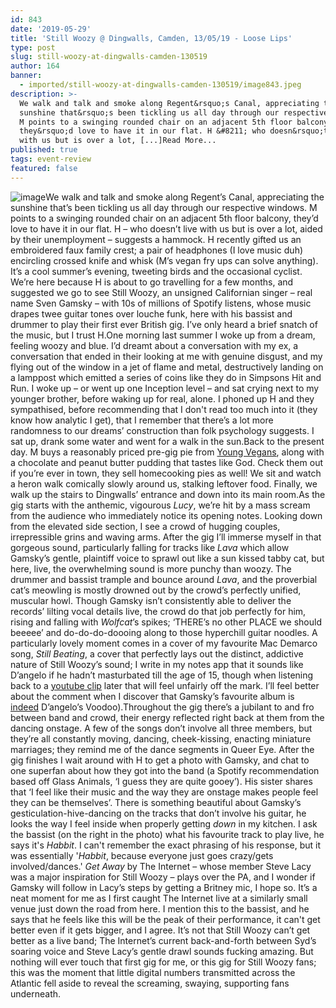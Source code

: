 ```yaml
---
id: 843
date: '2019-05-29'
title: 'Still Woozy @ Dingwalls, Camden, 13/05/19 - Loose Lips'
type: post
slug: still-woozy-at-dingwalls-camden-130519
author: 164
banner:
  - imported/still-woozy-at-dingwalls-camden-130519/image843.jpeg
description: >-
  We walk and talk and smoke along Regent&rsquo;s Canal, appreciating the
  sunshine that&rsquo;s been tickling us all day through our respective windows.
  M points to a swinging rounded chair on an adjacent 5th floor balcony,
  they&rsquo;d love to have it in our flat. H &#8211; who doesn&rsquo;t live
  with us but is over a lot, [...]Read More...
published: true
tags: event-review
featured: false
---
```

![image](../imported/still-woozy-at-dingwalls-camden-130519/image843.jpeg)We walk and talk and smoke along Regent’s Canal, appreciating the sunshine that’s been tickling us all day through our respective windows. M points to a swinging rounded chair on an adjacent 5th floor balcony, they’d love to have it in our flat. H – who doesn’t live with us but is over a lot, aided by their unemployment – suggests a hammock. H recently gifted us an embroidered faux family crest; a pair of headphones (I love music duh) encircling crossed knife and whisk (M’s vegan fry ups can solve anything). It’s a cool summer’s evening, tweeting birds and the occasional cyclist. We’re here because H is about to go travelling for a few months, and suggested we go to see Still Woozy, an unsigned Californian singer – real name Sven Gamsky – with 10s of millions of Spotify listens, whose music drapes twee guitar tones over louche funk, here with his bassist and drummer to play their first ever British gig. I’ve only heard a brief snatch of the music, but I trust H.One morning last summer I woke up from a dream, feeling woozy and blue. I’d dreamt about a conversation with my ex, a conversation that ended in their looking at me with genuine disgust, and my flying out of the window in a jet of flame and metal, destructively landing on a lamppost which emitted a series of coins like they do in Simpsons Hit and Run. I woke up – or went up one Inception level – and sat crying next to my younger brother, before waking up for real, alone. I phoned up H and they sympathised, before recommending that I don't read too much into it (they know how analytic I get), that I remember that there’s a lot more randomness to our dreams’ construction than folk psychology suggests. I sat up, drank some water and went for a walk in the sun.Back to the present day. M buys a reasonably priced pre-gig pie from [Young Vegans](https://www.google.com/maps/place/Young+Vegans+Pie+Shop/@51.5413211,-0.1467597,15z/data=!4m2!3m1!1s0x0:0xfd824b8d2d2e2b03?sa=X&ved=2ahUKEwiMu8bY6bbiAhVYUhUIHWXDD8cQ_BIwDHoECAoQCA), along with a chocolate and peanut butter pudding that tastes like God. Check them out if you’re ever in town, they sell homecooking pies as well! We sit and watch a heron walk comically slowly around us, stalking leftover food. Finally, we walk up the stairs to Dingwalls’ entrance and down into its main room.As the gig starts with the anthemic, vigourous _Lucy_, we’re hit by a mass scream from the audience who immediately notice its opening notes. Looking down from the elevated side section, I see a crowd of hugging couples, irrepressible grins and waving arms. After the gig I’ll immerse myself in that gorgeous sound, particularly falling for tracks like _Lava_ which allow Gamsky’s gentle, plaintiff voice to sprawl out like a sun kissed tabby cat, but here, live, the overwhelming sound is more punchy than woozy. The drummer and bassist trample and bounce around _Lava_, and the proverbial cat’s meowling is mostly drowned out by the crowd’s perfectly unified, muscular howl. Though Gamsky isn’t consistently able to deliver the records’ lilting vocal details live, the crowd do that job perfectly for him, rising and falling with _Wolfcat_’s spikes; ‘THERE’s no other PLACE we should beeeee’ and do-do-do-doooing along to those hyperchill guitar noodles. A particularly lovely moment comes in a cover of my favourite Mac Demarco song, _Still Beating_, a cover that perfectly lays out the distinct, addictive nature of Still Woozy’s sound; I write in my notes app that it sounds like D’angelo if he hadn’t masturbated till the age of 15, though when listening back to a [youtube clip](https://www.youtube.com/watch?v=NNUbz6JTTOc) later that will feel unfairly off the mark. I’ll feel better about the comment when I discover that Gamsky’s favourite album is [indeed](https://www.youtube.com/watch?v=LMSbsp3Gdt0) D’angelo’s Voodoo).Throughout the gig there’s a jubilant to and fro between band and crowd, their energy reflected right back at them from the dancing onstage. A few of the songs don’t involve all three members, but they’re all constantly moving, dancing, cheek-kissing, enacting miniature marriages; they remind me of the dance segments in Queer Eye. After the gig finishes I wait around with H to get a photo with Gamsky, and chat to one superfan about how they got into the band (a Spotify recommendation based off Glass Animals, ‘I guess they are quite gooey’). His sister shares that ‘I feel like their music and the way they are onstage makes people feel they can be themselves’. There is something beautiful about Gamsky’s gesticulation-hive-dancing on the tracks that don’t involve his guitar, he looks the way I feel inside when properly getting _down_ in my kitchen. I ask the bassist (on the right in the photo) what his favourite track to play live, he says it's _Habbit_. I can't remember the exact phrasing of his response, but it was essentially '_Habbit_, because everyone just goes crazy/gets involved/dances.' _Get Away_ by The Internet – whose member Steve Lacy was a major inspiration for Still Woozy – plays over the PA, and I wonder if Gamsky will follow in Lacy’s steps by getting a Britney mic, I hope so. It’s a neat moment for me as I first caught The Internet live at a similarly small venue just down the road from here. I mention this to the bassist, and he says that he feels like this will be the peak of their performance, it can't get better even if it gets bigger, and I agree. It’s not that Still Woozy can’t get better as a live band; The Internet’s current back-and-forth between Syd’s soaring voice and Steve Lacy’s gentle drawl sounds fucking amazing. But nothing will ever touch that first gig for me, or this gig for Still Woozy fans; this was the moment that little digital numbers transmitted across the Atlantic fell aside to reveal the screaming, swaying, supporting fans underneath.